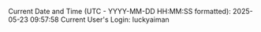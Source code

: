 Current Date and Time (UTC - YYYY-MM-DD HH:MM:SS formatted): 2025-05-23 09:57:58
Current User's Login: luckyaiman
